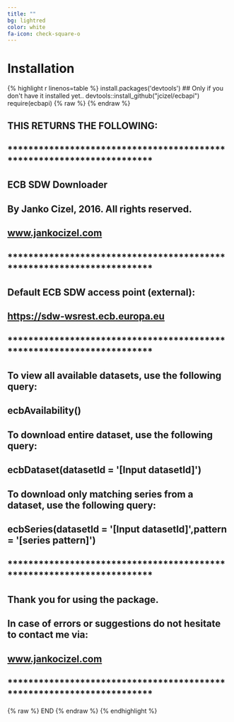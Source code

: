 ```yaml
---
title: ""
bg: lightred
color: white
fa-icon: check-square-o
---
```


# Installation #

{% highlight r linenos=table %}
install.packages('devtools') ## Only if you don't have it installed yet..
devtools::install_github("jcizel/ecbapi")
require(ecbapi)
{% raw %}
{% endraw %}
## THIS RETURNS THE FOLLOWING:
## **********************************************************************
## ECB SDW Downloader
## By Janko Cizel, 2016. All rights reserved.
## www.jankocizel.com
## **********************************************************************
## Default ECB SDW access point (external):
## https://sdw-wsrest.ecb.europa.eu
## **********************************************************************
## To view all available datasets, use the following query:
## ecbAvailability()
## To download entire dataset, use the following query:
## ecbDataset(datasetId = '[Input datasetId]')
## To download only matching series from a dataset, use the following query:
## ecbSeries(datasetId = '[Input datasetId]',pattern = '[series pattern]')
## **********************************************************************
## Thank you for using the package.
## In case of errors or suggestions do not hesitate to contact me via:
## www.jankocizel.com
## **********************************************************************
{% raw %}
END
{% endraw %}
{% endhighlight %}

